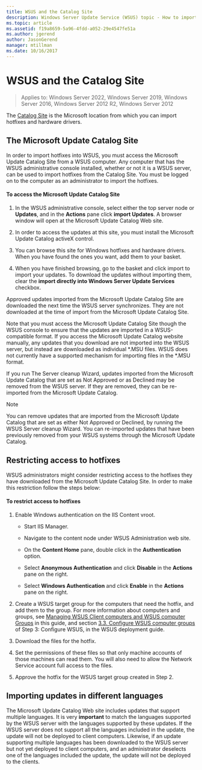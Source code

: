 ```yaml
---
title: WSUS and the Catalog Site
description: Windows Server Update Service (WSUS) topic - How to import hotfixes into WSUS by accessing the Microsoft Update catalog site
ms.topic: article
ms.assetid: f19a8659-5a96-4fdd-a052-29e4547fe51a
ms.author: jgerend
author: JasonGerend
manager: mtillman
ms.date: 10/16/2017
---
```

# WSUS and the Catalog Site

>Applies to: Windows Server 2022, Windows Server 2019, Windows Server 2016, Windows Server 2012 R2, Windows Server 2012

The [Catalog Site](https://www.catalog.update.microsoft.com) is the Microsoft location from which you can import hotfixes and hardware drivers.

## The Microsoft Update Catalog Site
In order to import hotfixes into WSUS, you must access the Microsoft Update Catalog Site from a WSUS computer. Any computer that has the WSUS administrative console installed, whether or not it is a WSUS server, can be used to import hotfixes from the Catalog Site. You must be logged on to the computer as an administrator to import the hotfixes.

#### To access the Microsoft Update Catalog Site

1.  In the WSUS administrative console, select either the top server node or  **Updates**, and in the **Actions** pane click **import Updates**. A browser window will open at the Microsoft Update Catalog Web site.

2.  In order to access the updates at this site, you must install the Microsoft Update Catalog activeX control.

3.  You can browse this site for Windows hotfixes and hardware drivers. When you have found the ones you want, add them to your basket.

4.  When you have finished browsing, go to the basket and click import to import your updates. To download the updates without importing them, clear the **import directly into Windows Server Update Services** checkbox.

Approved updates imported from the Microsoft Update Catalog Site are downloaded the next time the WSUS server synchronizes. They are not downloaded at the time of import from the Microsoft Update Catalog Site.

Note that you must access the Microsoft Update Catalog Site though the WSUS console to ensure that the updates are imported in a WSUS-compatible format. If you access the Microsoft Update Catalog website manually, any updates that you download are not imported into the WSUS server, but instead are downloaded as individual *.MSU files. WSUS does not currently have a supported mechanism for importing files in the \*.MSU format.

If you run The Server cleanup Wizard, updates imported from the Microsoft Update Catalog that are set as Not Approved or as Declined may be removed from the WSUS server. If they are removed, they can be re-imported from the Microsoft Update Catalog.

> [!NOTE]
> You can remove updates that are imported from the Microsoft Update Catalog that are set as either Not Approved or Declined, by running the WSUS Server cleanup Wizard. You can re-imported updates that have been previously removed from your WSUS systems through the Microsoft Update Catalog.

## Restricting access to hotfixes
WSUS administrators might consider restricting access to the hotfixes they have downloaded from the Microsoft Update Catalog Site. In order to make this restriction follow the steps below:

#### To restrict access to hotfixes

1.  Enable Windows authentication on the IIS Content vroot.

    -   Start IIS Manager.

    -   Navigate to the content node under WSUS Administration web site.

    -   On the **Content Home** pane, double click in the **Authentication** option.

    -   Select **Anonymous Authentication** and click **Disable** in the **Actions** pane on the right.

    -   Select **Windows Authentication** and click **Enable** in the **Actions** pane on the right.

2.  Create a WSUS target group for the computers that need the hotfix, and add them to the group. For more information about computers and groups, see [Managing WSUS Client computers and WSUS computer Groups](managing-wsus-client-computers-and-wsus-computer-groups.md) in this guide, and section [3.3. Configure WSUS computer groups](../deploy/2-configure-wsus.md#23-configure-wsus-computer-groups) of Step 3: Configure WSUS, in the WSUS deployment guide.

3.  Download the files for the hotfix.

4.  Set the permissions of these files so that only machine accounts of those machines can read them. You will also need to allow the Network Service account full access to the files.

5.  Approve the hotfix for the WSUS target group created in Step 2.

## Importing updates in different languages
The Microsoft Update Catalog Web site includes updates that support multiple languages. It is very **important** to match the languages supported by the WSUS server with the languages supported by these updates. If the WSUS server does not support all the languages included in the update, the update will not be deployed to client computers. Likewise, if an update supporting multiple languages has been downloaded to the WSUS server but not yet deployed to client computers, and an administrator deselects one of the languages included the update, the update will not be deployed to the clients.

